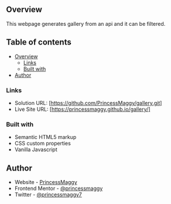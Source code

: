 ## Overview

This webpage generates gallery from an api and it can be filtered.

## Table of contents

- [Overview](#overview)
  - [Links](#links)
  - [Built with](#built-with)
- [Author](#author)

### Links

- Solution URL: [https://github.com/PrincessMaggy/gallery.git]
- Live Site URL: [https://princessmaggy.github.io/gallery/]

### Built with

- Semantic HTML5 markup
- CSS custom properties
- Vanilla Javascript

## Author

- Website - [PrincessMaggy](https://princessmaggy.github.io/My-Portfolio/)
- Frontend Mentor - [@princessmaggy](https://www.frontendmentor.io/profile/princessmaggy)
- Twitter - [@princessmaggy7](https://www.twitter.com/princessmaggy7)
